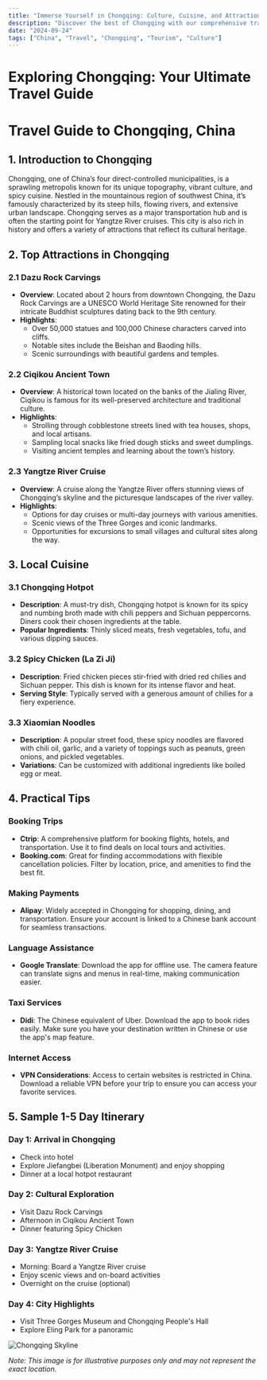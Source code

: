 ```yaml
---
title: "Immerse Yourself in Chongqing: Culture, Cuisine, and Attractions"
description: "Discover the best of Chongqing with our comprehensive travel guide. Explore top attractions, savor local cuisine, and get insider tips for an unforgettable Chinese adventure."
date: "2024-09-24"
tags: ["China", "Travel", "Chongqing", "Tourism", "Culture"]
---
```


# Exploring Chongqing: Your Ultimate Travel Guide

# Travel Guide to Chongqing, China

## 1. Introduction to Chongqing
Chongqing, one of China’s four direct-controlled municipalities, is a sprawling metropolis known for its unique topography, vibrant culture, and spicy cuisine. Nestled in the mountainous region of southwest China, it’s famously characterized by its steep hills, flowing rivers, and extensive urban landscape. Chongqing serves as a major transportation hub and is often the starting point for Yangtze River cruises. This city is also rich in history and offers a variety of attractions that reflect its cultural heritage.

## 2. Top Attractions in Chongqing

### 2.1 Dazu Rock Carvings
- **Overview**: Located about 2 hours from downtown Chongqing, the Dazu Rock Carvings are a UNESCO World Heritage Site renowned for their intricate Buddhist sculptures dating back to the 9th century. 
- **Highlights**:
  - Over 50,000 statues and 100,000 Chinese characters carved into cliffs.
  - Notable sites include the Beishan and Baoding hills.
  - Scenic surroundings with beautiful gardens and temples.

### 2.2 Ciqikou Ancient Town
- **Overview**: A historical town located on the banks of the Jialing River, Ciqikou is famous for its well-preserved architecture and traditional culture.
- **Highlights**:
  - Strolling through cobblestone streets lined with tea houses, shops, and local artisans.
  - Sampling local snacks like fried dough sticks and sweet dumplings.
  - Visiting ancient temples and learning about the town’s history.

### 2.3 Yangtze River Cruise
- **Overview**: A cruise along the Yangtze River offers stunning views of Chongqing’s skyline and the picturesque landscapes of the river valley.
- **Highlights**:
  - Options for day cruises or multi-day journeys with various amenities.
  - Scenic views of the Three Gorges and iconic landmarks.
  - Opportunities for excursions to small villages and cultural sites along the way.

## 3. Local Cuisine

### 3.1 Chongqing Hotpot
- **Description**: A must-try dish, Chongqing hotpot is known for its spicy and numbing broth made with chili peppers and Sichuan peppercorns. Diners cook their chosen ingredients at the table.
- **Popular Ingredients**: Thinly sliced meats, fresh vegetables, tofu, and various dipping sauces.

### 3.2 Spicy Chicken (La Zi Ji)
- **Description**: Fried chicken pieces stir-fried with dried red chilies and Sichuan pepper. This dish is known for its intense flavor and heat.
- **Serving Style**: Typically served with a generous amount of chilies for a fiery experience.

### 3.3 Xiaomian Noodles
- **Description**: A popular street food, these spicy noodles are flavored with chili oil, garlic, and a variety of toppings such as peanuts, green onions, and pickled vegetables.
- **Variations**: Can be customized with additional ingredients like boiled egg or meat.

## 4. Practical Tips

### Booking Trips
- **Ctrip**: A comprehensive platform for booking flights, hotels, and transportation. Use it to find deals on local tours and activities.
- **Booking.com**: Great for finding accommodations with flexible cancellation policies. Filter by location, price, and amenities to find the best fit.

### Making Payments
- **Alipay**: Widely accepted in Chongqing for shopping, dining, and transportation. Ensure your account is linked to a Chinese bank account for seamless transactions.

### Language Assistance
- **Google Translate**: Download the app for offline use. The camera feature can translate signs and menus in real-time, making communication easier.

### Taxi Services
- **Didi**: The Chinese equivalent of Uber. Download the app to book rides easily. Make sure you have your destination written in Chinese or use the app's map feature.

### Internet Access
- **VPN Considerations**: Access to certain websites is restricted in China. Download a reliable VPN before your trip to ensure you can access your favorite services.

## 5. Sample 1-5 Day Itinerary

### Day 1: Arrival in Chongqing
- Check into hotel
- Explore Jiefangbei (Liberation Monument) and enjoy shopping
- Dinner at a local hotpot restaurant

### Day 2: Cultural Exploration
- Visit Dazu Rock Carvings
- Afternoon in Ciqikou Ancient Town
- Dinner featuring Spicy Chicken

### Day 3: Yangtze River Cruise
- Morning: Board a Yangtze River cruise
- Enjoy scenic views and on-board activities
- Overnight on the cruise (optional)

### Day 4: City Highlights
- Visit Three Gorges Museum and Chongqing People's Hall
- Explore Eling Park for a panoramic

<img src="https://source.unsplash.com/1600x900/?Chongqing,cityscape" alt="Chongqing Skyline" loading="lazy">

*Note: This image is for illustrative purposes only and may not represent the exact location.*

